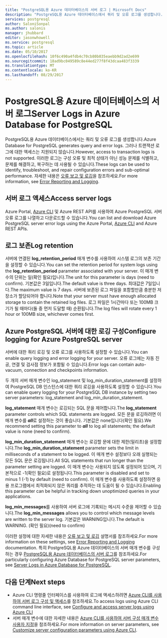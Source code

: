 ```yaml
---
title: "PostgreSQL용 Azure 데이터베이스의 서버 로그 | Microsoft Docs"
description: "PostgreSQL용 Azure 데이터베이스에서 쿼리 및 오류 로그를 생성합니다."
services: postgresql
author: SaloniSonpal
ms.author: salonis
manager: jhubbard
editor: jasonwhowell
ms.service: postgresql
ms.topic: article
ms.date: 05/10/2017
ms.openlocfilehash: 10f6c490a4fdb4c70cb80b035eaebb9d2ad2e699
ms.sourcegitcommit: 18ad9bc049589c8e44ed277f8f43dcaa483f3339
ms.translationtype: MT
ms.contentlocale: ko-KR
ms.lasthandoff: 08/29/2017
---
```

# <a name="server-logs-in-azure-database-for-postgresql"></a><span data-ttu-id="fba9d-103">PostgreSQL용 Azure 데이터베이스의 서버 로그</span><span class="sxs-lookup"><span data-stu-id="fba9d-103">Server Logs in Azure Database for PostgreSQL</span></span> 
<span data-ttu-id="fba9d-104">PostgreSQL용 Azure 데이터베이스에서는 쿼리 및 오류 로그를 생성합니다.</span><span class="sxs-lookup"><span data-stu-id="fba9d-104">Azure Database for PostgreSQL generates query and error logs.</span></span> <span data-ttu-id="fba9d-105">그러나 트랜잭션 로그에 대한 액세스는 지원되지 않습니다.</span><span class="sxs-lookup"><span data-stu-id="fba9d-105">However, access to transaction logs is not supported.</span></span> <span data-ttu-id="fba9d-106">이러한 로그는 구성 오류 및 최적 상태가 아닌 성능 문제를 식별하고, 문제를 해결하고, 복구하는 데 사용될 수 있습니다.</span><span class="sxs-lookup"><span data-stu-id="fba9d-106">These logs can be used to identify, troubleshoot, and repair configuration errors and sub-optimal performance.</span></span> <span data-ttu-id="fba9d-107">자세한 내용은 [오류 보고 및 로깅](https://www.postgresql.org/docs/9.6/static/runtime-config-logging.html)을 참조하세요.</span><span class="sxs-lookup"><span data-stu-id="fba9d-107">For more information, see [Error Reporting and Logging](https://www.postgresql.org/docs/9.6/static/runtime-config-logging.html).</span></span>

## <a name="access-server-logs"></a><span data-ttu-id="fba9d-108">서버 로그 액세스</span><span class="sxs-lookup"><span data-stu-id="fba9d-108">Access server logs</span></span>
<span data-ttu-id="fba9d-109">Azure Portal, [Azure CLI](howto-configure-server-logs-using-cli.md) 및 Azure REST API를 사용하여 Azure PostgreSQL 서버 오류 로그를 나열하고 다운로드할 수 있습니다.</span><span class="sxs-lookup"><span data-stu-id="fba9d-109">You can list and download Azure PostgreSQL server error logs using the Azure Portal, [Azure CLI](howto-configure-server-logs-using-cli.md) and Azure REST APIs.</span></span>

## <a name="log-retention"></a><span data-ttu-id="fba9d-110">로그 보존</span><span class="sxs-lookup"><span data-stu-id="fba9d-110">Log retention</span></span>
<span data-ttu-id="fba9d-111">서버에 연결된 **log\_retention\_period** 매개 변수를 사용하여 시스템 로그의 보존 기간을 설정할 수 있습니다.</span><span class="sxs-lookup"><span data-stu-id="fba9d-111">You can set the retention period for system logs using the **log\_retention\_period** parameter associated with your server.</span></span> <span data-ttu-id="fba9d-112">이 매개 변수의 단위는 일(확인 필요)입니다.</span><span class="sxs-lookup"><span data-stu-id="fba9d-112">The unit for this parameter is days (need to confirm).</span></span> <span data-ttu-id="fba9d-113">기본값은 3일입니다.</span><span class="sxs-lookup"><span data-stu-id="fba9d-113">The default value is three days.</span></span> <span data-ttu-id="fba9d-114">최대값은 7일입니다.</span><span class="sxs-lookup"><span data-stu-id="fba9d-114">The maximum value is 7 days.</span></span> <span data-ttu-id="fba9d-115">서버에 보존된 로그 파일을 포함할만큼 충분한 저장소가 할당되어야 합니다.</span><span class="sxs-lookup"><span data-stu-id="fba9d-115">Note that your server must have enough allocated storage to contain the retained log files.</span></span>
<span data-ttu-id="fba9d-116">로그 파일은 1시간마다 또는 100MB 크기가 될 때마다(둘 중 먼저 도달할 때) 순환됩니다.</span><span class="sxs-lookup"><span data-stu-id="fba9d-116">The log files will rotate every 1 hour or 100MB size, whichever comes first.</span></span>

## <a name="configure-logging-for-azure-postgresql-server"></a><span data-ttu-id="fba9d-117">Azure PostgreSQL 서버에 대한 로깅 구성</span><span class="sxs-lookup"><span data-stu-id="fba9d-117">Configure logging for Azure PostgreSQL server</span></span>
<span data-ttu-id="fba9d-118">서버에 대한 쿼리 로깅 및 오류 로그를 사용하도록 설정할 수 있습니다.</span><span class="sxs-lookup"><span data-stu-id="fba9d-118">You can enable query logging and error logging for your server.</span></span> <span data-ttu-id="fba9d-119">오류 로그에는 자동 진공, 연결 및 검사점 정보가 포함될 수 있습니다.</span><span class="sxs-lookup"><span data-stu-id="fba9d-119">Error logs can contain auto-vacuum, connection and checkpoints information.</span></span>

<span data-ttu-id="fba9d-120">두 개의 서버 매개 변수인 log\_statement 및 log\_min\_duration\_statement를 설정하여 PostgreSQL DB 인스턴스에 대한 쿼리 로깅을 사용하도록 설정할 수 있습니다.</span><span class="sxs-lookup"><span data-stu-id="fba9d-120">You can enable query logging for your PostgreSQL DB instance by setting two server parameters: log\_statement and log\_min\_duration\_statement.</span></span>

<span data-ttu-id="fba9d-121">**log\_statement** 매개 변수는 로깅되는 SQL 문을 제어합니다.</span><span class="sxs-lookup"><span data-stu-id="fba9d-121">The **log\_statement** parameter controls which SQL statements are logged.</span></span> <span data-ttu-id="fba9d-122">모든 문을 로깅하려면 이 매개 변수를 ***all***로 설정하는 것이 좋습니다. 기본값은 none입니다(확인 필요).</span><span class="sxs-lookup"><span data-stu-id="fba9d-122">We recommend setting this parameter to ***all*** to log all statements; the default value is none (need to confirm).</span></span>

<span data-ttu-id="fba9d-123">**log\_min\_duration\_statement** 매개 변수는 로깅할 문에 대한 제한(밀리초)을 설정합니다.</span><span class="sxs-lookup"><span data-stu-id="fba9d-123">The **log\_min\_duration\_statement** parameter sets the limit in milliseconds of a statement to be logged.</span></span> <span data-ttu-id="fba9d-124">이 매개 변수 설정보다 오래 실행되는 모든 SQL 문은 로깅됩니다.</span><span class="sxs-lookup"><span data-stu-id="fba9d-124">All SQL statements that run longer than the parameter setting are logged.</span></span> <span data-ttu-id="fba9d-125">이 매개 변수는 사용되지 않도록 설정되어 있으며, 기본적으로 -1(확인 필요)로 설정됩니다.</span><span class="sxs-lookup"><span data-stu-id="fba9d-125">This parameter is disabled and set to minus 1 (-1) by default (need to confirm).</span></span> <span data-ttu-id="fba9d-126">이 매개 변수를 사용하도록 설정하면 응용 프로그램에서 최적화되지 않은 쿼리를 추적하는 데 도움이 될 수 있습니다.</span><span class="sxs-lookup"><span data-stu-id="fba9d-126">Enabling this parameter can be helpful in tracking down unoptimized queries in your applications.</span></span>

<span data-ttu-id="fba9d-127">**log\_min\_messages**를 사용하여 서버 로그에 기록되는 메시지 수준을 제어할 수 있습니다.</span><span class="sxs-lookup"><span data-stu-id="fba9d-127">The **log\_min\_messages** allows you to control which message levels are written to the server log.</span></span> <span data-ttu-id="fba9d-128">기본값은 WARNING입니다.</span><span class="sxs-lookup"><span data-stu-id="fba9d-128">The default is WARNING.</span></span> <span data-ttu-id="fba9d-129">(확인 필요)</span><span class="sxs-lookup"><span data-stu-id="fba9d-129">(need to confirm)</span></span>

<span data-ttu-id="fba9d-130">이러한 설정에 대한 자세한 내용은 [오류 보고 및 로깅](https://www.postgresql.org/docs/9.6/static/runtime-config-logging.html) 설명서를 참조하세요.</span><span class="sxs-lookup"><span data-stu-id="fba9d-130">For more information on these settings, see [Error Reporting and Logging](https://www.postgresql.org/docs/9.6/static/runtime-config-logging.html) documentation.</span></span> <span data-ttu-id="fba9d-131">특히 PostgreSQL용 Azure 데이터베이스의 서버 매개 변수를 구성하는 경우 [PostgreSQL용 Azure 데이터베이스의 서버 로그](concepts-server-logs.md)를 참조하세요.</span><span class="sxs-lookup"><span data-stu-id="fba9d-131">For particularly configuring Azure Database for PostgreSQL server parameters, see [Server Logs in Azure Database for PostgreSQL](concepts-server-logs.md).</span></span>

## <a name="next-steps"></a><span data-ttu-id="fba9d-132">다음 단계</span><span class="sxs-lookup"><span data-stu-id="fba9d-132">Next steps</span></span>
- <span data-ttu-id="fba9d-133">Azure CLI 명령줄 인터페이스를 사용하여 로그에 액세스하려면 [Azure CLI를 사용하여 서버 로그 구성 및 액세스](howto-configure-server-logs-using-cli.md)를 참조하세요.</span><span class="sxs-lookup"><span data-stu-id="fba9d-133">To access logs using Azure CLI command line interface, see [Configure and access server logs using Azure CLI](howto-configure-server-logs-using-cli.md)</span></span>
- <span data-ttu-id="fba9d-134">서버 매개 변수에 대한 자세한 내용은 [Azure CLI를 사용하여 서버 구성 매개 변수 사용자 지정](howto-configure-server-parameters-using-cli.md)을 참조하세요.</span><span class="sxs-lookup"><span data-stu-id="fba9d-134">For more information on server parameters, see [Customize server configuration parameters using Azure CLI](howto-configure-server-parameters-using-cli.md).</span></span>